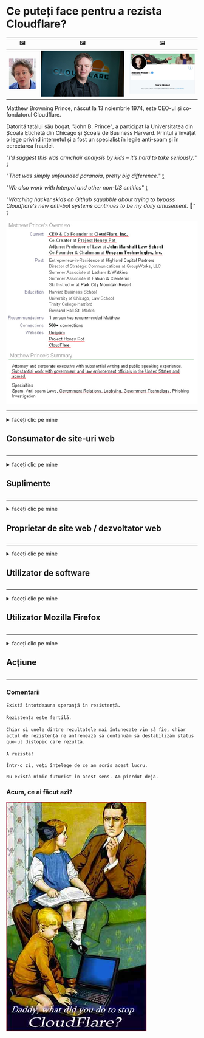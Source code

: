 # Ce puteți face pentru a rezista Cloudflare?

| 🖼 | 🖼 | 🖼 |
| --- | --- | --- |
| ![](../image/matthew_prince_teen.jpg) | ![](../image/matthew_prince.jpg) | ![](../image/blockedbymatthewprince.jpg) |


Matthew Browning Prince, născut la 13 noiembrie 1974, este CEO-ul și co-fondatorul Cloudflare.

Datorită tatălui său bogat, "John B. Prince", a participat la Universitatea din Școala Etichetă din Chicago și Școala de Business Harvard.
Prințul a învățat o lege privind internetul și a fost un specialist în legile anti-spam și în cercetarea fraudei.


"*I’d suggest this was armchair analysis by kids – it’s hard to take seriously.*" [t](https://www.theguardian.com/technology/2015/nov/19/cloudflare-accused-by-anonymous-helping-isis)

"*That was simply unfounded paranoia, pretty big difference.*"  [t](https://twitter.com/xxdesmus/status/992757936123359233)

"*We also work with Interpol and other non-US entities*" [t](https://twitter.com/eastdakota/status/1203028504184360960)

"*Watching hacker skids on Github squabble about trying to bypass Cloudflare's new anti-bot systems continues to be my daily amusement.* 🍿" [t](https://twitter.com/eastdakota/status/1273277839102656515)


![](../image/whoismp.jpg)

---


<details>
<summary>faceți clic pe mine

## Consumator de site-uri web
</summary>


- Dacă site-ul web care vă place folosește Cloudflare, spuneți-le să nu folosească Cloudflare.
  - Vâjâitul pe rețelele sociale precum Facebook, Reddit, Twitter sau Mastodon nu face nicio diferență. [Acțiunile sunt mai puternice decât hashtagurile.](https://twitter.com/phyzonloop/status/1274132092490862594)
  - Încercați să contactați proprietarul site-ului web dacă doriți să vă faceți util.

[A spus Cloudflare](https://github.com/Eloston/ungoogled-chromium/issues/783):
```
Vă recomandăm să contactați administratorii pentru serviciile sau site-urile specifice cu care vă confruntați și să vă împărtășiți experiența.
```

[Dacă nu o solicitați, proprietarul site-ului nu știe niciodată această problemă.](../PEOPLE.md)

![](../image/liberapay.jpg)

[Exemplu de succes](https://counterpartytalk.org/t/turn-off-cloudflare-on-counterparty-co-plz/164/5).<br>
Aveți o problemă? [Ridică-ți vocea acum.](https://github.com/maraoz/maraoz.github.io/issues/1) Exemplul de mai jos.

```
Doar ajutați cenzura corporativă și supravegherea în masă.
http://crimeflare.eu.org
```

```
Pagina dvs. web se află în grădina privată cu ziduri private care abuzează de confidențialitate a CloudFlare.
http://crimeflare.eu.org
```

- Luați ceva timp pentru a citi politica de confidențialitate a site-ului web.
  - dacă site-ul web se află în spatele Cloudflare sau site-ul web folosește servicii conectate la Cloudflare.

Acesta trebuie să explice ce este „Cloudflare” și să solicite permisiunea de a partaja datele dvs. cu Cloudflare. Nerespectarea acestui lucru va duce la încălcarea încrederii, iar site-ul web în cauză ar trebui evitat.

[Un exemplu acceptabil de politică de confidențialitate este aici](https://archive.is/bDlTz) ("Subprocessors" > "Entity Name")

```
Am citit politica dvs. de confidențialitate și nu găsesc cuvântul Cloudflare.
Refuz să vă împărtășesc date dacă continuați să furnizați datele mele către Cloudflare.
http://crimeflare.eu.org
```

Acesta este un exemplu de politică de confidențialitate care nu are cuvântul Cloudflare.
[Liberland Jobs](https://archive.is/daKIr) [privacy policy](https://docsend.com/view/feiwyte):

![](../image/cfwontobey.jpg)

Cloudflare are propria politică de confidențialitate.
[Cloudflare iubește oamenii cu sex.](https://www.reddit.com/r/GamerGhazi/comments/2s64fe/be_wary_reporting_to_cloudflare/)

Iată un exemplu bun pentru formularul de înscriere al site-ului web.
AFAIK, site-ul zero face acest lucru. Vei avea încredere în ei?

```
Dând clic pe „Înscrieți-vă la XYZ”, sunteți de acord cu termenii noștri de servicii și declarația de confidențialitate.
De asemenea, sunteți de acord să partajați datele dvs. cu Cloudflare și, de asemenea, sunteți de acord cu declarația de confidențialitate a cloudflare.
Dacă Cloudflare vă scurge informațiile sau nu vă permite să vă conectați la serverele noastre, nu este vina noastră. [*]

[ Inscrie-te ] [ Nu sunt de acord ]
```
[*] [PEOPLE.md](../PEOPLE.md)


- Încercați să nu utilizați serviciul lor. Amintiți-vă că sunteți urmărit de Cloudflare.
  - ["I'm in your TLS, sniffin' your passworz"](../image/iminurtls.jpg)

- Căutați alt site. Există alternative și oportunități pe internet!

- Convinge-ți prietenii să folosească Tor zilnic.
  - Anonimatul ar trebui să fie standardul internetului deschis!
  - [Rețineți că proiectului Tor nu-i place acest proiect.](../HISTORY.md)

</details>

------

<details>
<summary>faceți clic pe mine

## Suplimente
</summary>

- Dacă browserul dvs. este Firefox, Tor Browser sau Ungoogled Chromium, utilizați unul dintre aceste programe de completare de mai jos.
  - Dacă doriți să adăugați un alt supliment nou, întrebați mai întâi despre acesta.


| Nume | Dezvoltator | A sustine | Poate bloca | Pot notifica | Chrome |
| -------- | -------- | -------- | -------- | -------- | -------- |
| [Bloku Cloudflaron MITM-Atakon](../subfiles/about.bcma.md) | #Addon | [ ? ](http://crimeflare.eu.org/) | **da**     | **da**     |  **da** |
| [Ĉu ligoj estas vundeblaj al MITM-atako?](../subfiles/about.ismm.md) | #Addon | [ ? ](http://crimeflare.eu.org/) | Nu     | **da**     |  **da** |
| [Ĉu ĉi tiuj ligoj blokos Tor-uzanton?](../subfiles/about.isat.md) | #Addon | [ ? ](http://crimeflare.eu.org/) | Nu     | **da**     |  **da** |
| [Block Cloudflare MITM Attack](https://trac.torproject.org/projects/tor/attachment/ticket/24351/block_cloudflare_mitm_attack-1.0.14.1-an%2Bfx.xpi)<br>[**DELETED BY TOR PROJECT**](../HISTORY.md) | nullius | [ ? ](../tool/block_cloudflare_mitm_fx), [Link](http://crimeflare.eu.org/) | **da**     | **da**     |  Nu |
| [TPRB](http://sw.nnpaefp7pkadbxxkhz2agtbv2a4g5sgo2fbmv3i7czaua354334uqqad.onion/) | Sw | [ ? ](http://sw.nnpaefp7pkadbxxkhz2agtbv2a4g5sgo2fbmv3i7czaua354334uqqad.onion/) | **da**     | **da**     |  Nu |
| [Detect Cloudflare](https://addons.mozilla.org/en-US/firefox/addon/detect-cloudflare/) | Frank Otto | [ ? ](https://github.com/traktofon/cf-detect) | Nu     | **da**     |  Nu |
| [True Sight](https://addons.mozilla.org/en-US/firefox/addon/detect-cloudflare-plus/) | claustromaniac | [ ? ](https://github.com/claustromaniac/detect-cloudflare-plus) | Nu     | **da**     |  Nu |
| [Which Cloudflare datacenter am I visiting?](https://addons.mozilla.org/en-US/firefox/addon/cf-pop/) | 依云 | [ ? ](https://github.com/lilydjwg/cf-pop) | Nu     | **da**     |  Nu |


- „Decentraleyes” poate opri conexiunea la „CDNJS (Cloudflare)”.
  - Împiedică multe solicitări să ajungă la rețele și servește fișiere locale pentru a împiedica ruperea site-urilor.
  - Dezvoltatorul a răspuns: "[very concerning indeed](https://github.com/Synzvato/decentraleyes/issues/236#issuecomment-352049501)", "[widespread usage severely centralizes the web](https://github.com/Synzvato/decentraleyes/issues/251#issuecomment-366752049)"

- [De asemenea, puteți să eliminați sau să nu aveți încredere în certificatul Cloudflare de la autoritatea dvs. de certificare (CA).](https://www.ssl.com/how-to/remove-root-certificate-firefox/)

</details>

------

<details>
<summary>faceți clic pe mine

## Proprietar de site web / dezvoltator web
</summary>


![](../image/word_cloudflarefree.jpg)

- Nu utilizați soluția Cloudflare, Perioada.
  - Poți face mai bine decât asta, nu? [Iată cum să eliminați abonamentele, planurile, domeniile sau conturile Cloudflare.](https://support.cloudflare.com/hc/en-us/articles/200167776-Removing-subscriptions-plans-domains-or-accounts)

| 🖼 | 🖼 |
| --- | --- |
| ![](../image/htmlalertcloudflare.jpg) | ![](../image/htmlalertcloudflare2.jpg) |

- Vrei mai mulți clienți? Știi ce să faci. Sugestia este „deasupra liniei”.
  - [Bună ziua, ați scris „Vă luăm în serios confidențialitatea”, dar am primit „Eroarea 403 Prohibit Anonim Proxy nu este permis”.](https://it.slashdot.org/story/19/02/19/0033255/stop-saying-we-take-your-privacy-and-security-seriously) De ce blochezi Tor Or VPN? Și de ce blocați e-mailurile temporare?

![](../image/anonexist.jpg)

- Utilizarea Cloudflare va crește șansele unei întreruperi. Vizitatorii nu pot accesa site-ul dvs. web dacă serverul dvs. este defect sau Cloudflare este defect.
  - [Chiar ai crezut că Cloudflare nu coboară niciodată?](https://www.ibtimes.com/cloudflare-down-not-working-sites-producing-504-gateway-timeout-errors-2618008) [Another](https://twitter.com/Jedduff/status/1097875615997399040) [sample](https://twitter.com/search?f=tweets&vertical=default&q=Cloudflare%20is%20having%20problems). [Need more](../PEOPLE.md)?

![](../image/cloudflareinternalerror.jpg)

- Utilizarea Cloudflare pentru a vă proxy „serviciul API”, „server de actualizare software” sau „flux RSS” vă va afecta clientul. Un client v-a sunat și a spus „Nu vă mai pot folosi API-ul” și nu aveți nicio idee despre ce se întâmplă. Cloudflare vă poate bloca în tăcere clientul. Crezi că este în regulă?
  - Există mulți clienți de citire RSS și servicii de citire RSS online. De ce publicați flux RSS dacă nu permiteți oamenilor să se aboneze?

![](../image/rssfeedovercf.jpg)

- Aveți nevoie de certificat HTTPS? Utilizați „Să criptăm” sau pur și simplu cumpărați-l de la compania CA.

- Ai nevoie de server DNS? Nu vă puteți configura propriul server? Ce zici de ei: [Hurricane Electric Free DNS](https://dns.he.net/), [Dyn.com](https://dyn.com/dns/), [1984 Hosting](https://www.1984hosting.com/), [Afraid.Org (Administratorul șterge contul dvs. dacă utilizați TOR)](https://freedns.afraid.org/)
  - [Alternativoj al DNS](../subfiles/alternative/domaindns.md)

- Căutați un serviciu de găzduire? Doar gratuit? Ce zici de ei: [Onion Service](http://vww6ybal4bd7szmgncyruucpgfkqahzddi37ktceo3ah7ngmcopnpyyd.onion/en/security/network-security/tor/onionservices-best-practices), [Free Web Hosting Area](https://freewha.com/), [Autistici/Inventati Web Site Hosting](https://www.autinv5q6en4gpf4.onion/services/website), [Github Pages](https://pages.github.com/), [Surge](https://surge.sh/)
  - [Alternative la Cloudflare](../subfiles/alternative/cloudflare.md)

- Folosiți „cloudflare-ipfs.com”? [Știți că Cloudflare IPFS este rău?](../PEOPLE.md)

- Instalați Firewall pentru aplicații web, cum ar fi OWASP și Fail2Ban pe serverul dvs. și configurați-l corect.
  - Blocarea Tor nu este o soluție. Nu pedepsiți pe toți doar pentru micii utilizatori răi.

- Redirecționați sau blocați utilizatorii „Cloudflare Warp” să vă acceseze site-ul web. Și oferiți un motiv dacă puteți.

> Lista IP: "[Intervalele IP curente ale Cloudflare](cloudflare_inc/)"

> A: Blochează-le

```
server {
...
deny 173.245.48.0/20;
deny 103.21.244.0/22;
deny 103.22.200.0/22;
deny 103.31.4.0/22;
deny 141.101.64.0/18;
deny 108.162.192.0/18;
deny 190.93.240.0/20;
deny 188.114.96.0/20;
deny 197.234.240.0/22;
deny 198.41.128.0/17;
deny 162.158.0.0/15;
deny 104.16.0.0/12;
deny 172.64.0.0/13;
deny 131.0.72.0/22;
deny 2400:cb00::/32;
deny 2606:4700::/32;
deny 2803:f800::/32;
deny 2405:b500::/32;
deny 2405:8100::/32;
deny 2a06:98c0::/29;
deny 2c0f:f248::/32;
...
}
```

> B: Redirecționați la pagina de avertizare

```
http {
...
geo $iscf {
default 0;
173.245.48.0/20 1;
103.21.244.0/22 1;
103.22.200.0/22 1;
103.31.4.0/22 1;
141.101.64.0/18 1;
108.162.192.0/18 1;
190.93.240.0/20 1;
188.114.96.0/20 1;
197.234.240.0/22 1;
198.41.128.0/17 1;
162.158.0.0/15 1;
104.16.0.0/12 1;
172.64.0.0/13 1;
131.0.72.0/22 1;
2400:cb00::/32 1;
2606:4700::/32 1;
2803:f800::/32 1;
2405:b500::/32 1;
2405:8100::/32 1;
2a06:98c0::/29 1;
2c0f:f248::/32 1;
}
...
}

server {
...
if ($iscf) {rewrite ^ https://example.com/cfwsorry.php;}
...
}

<?php
header('HTTP/1.1 406 Not Acceptable');
echo <<<CLOUDFLARED
Thank you for visiting ourwebsite.com!<br />
We are sorry, but we can't serve you because your connection is being intercepted by Cloudflare.<br />
Please read http://crimeflare.eu.org for more information.<br />
CLOUDFLARED;
die();
```

- Configurați Tor Onion Service sau I2P insite dacă credeți în libertate și primiți utilizatori anonimi.

- Cereți sfaturi de la alți operatori de site-uri web Clearnet / Tor și faceți prieteni anonimi!

</details>

------

<details>
<summary>faceți clic pe mine

## Utilizator de software
</summary>


- Discord folosește CloudFlare. Alternative? Iti recomandam [**Briar** (Android)](https://f-droid.org/en/packages/org.briarproject.briar.android/), [Ricochet (PC)](https://ricochet.im/), [Tox + Tor (Android/PC)](https://tox.chat/download.html)
  - Briar include un demon Tor, deci nu trebuie să instalați Orbot.
  - Dezvoltatorii Qwtch, Open Privacy, au șters proiectul stop_cloudflare din serviciul lor git fără notificare prealabilă.

- Dacă utilizați Debian GNU / Linux sau orice derivat, abonați-vă: [bug #831835](https://bugs.debian.org/cgi-bin/bugreport.cgi?bug=831835). Și dacă puteți, ajutați la verificarea patch-ului și ajutați întreținătorul să ajungă la concluzia corectă cu privire la acceptarea acestuia.

- Recomandați întotdeauna aceste browsere.

| Nume | Dezvoltator | A sustine | cometariu |
| -------- | -------- | -------- | -------- |
| [Ungoogled-Chromium](https://ungoogled-software.github.io/ungoogled-chromium-binaries/) | Eloston | [ ? ](https://github.com/Eloston/ungoogled-chromium) | PC (Win, Mac, Linux)  _!Tor_ |
| [Bromite](https://www.bromite.org/fdroid) | Bromite | [ ? ](https://github.com/bromite/bromite/issues) | Android  _!Tor_ |
| [Tor Browser](https://www.torproject.org/download/) | Tor Project | [ ? ](https://support.torproject.org/) | PC (Win, Mac, Linux)  _Tor_|
| [Tor Browser Android](https://www.torproject.org/download/) | Tor Project | [ ? ](https://support.torproject.org/) | Android  _Tor_|
| [Onion Browser](https://itunes.apple.com/us/app/onion-browser/id519296448?mt=8) | Mike Tigas | [ ? ](https://github.com/OnionBrowser/OnionBrowser/issues) | Apple iOS  _Tor_|
| [GNU/Icecat](https://www.gnu.org/software/gnuzilla/) | GNU | [ ? ](https://www.gnu.org/software/gnuzilla/) | PC (Linux) |
| [IceCatMobile](https://f-droid.org/en/packages/org.gnu.icecat/) | GNU | [ ? ](https://lists.gnu.org/mailman/listinfo/bug-gnuzilla) | Android |
| [Iridium Browser](https://iridiumbrowser.de/about/) | Iridium | [ ? ](https://github.com/iridium-browser/iridium-browser/) | PC (Win, Mac, Linux, OpenBSD) |


Confidențialitatea altor programe software este imperfectă. Acest lucru nu înseamnă că browserul Tor este „perfect”.
Nu există 100% sigur și nici 100% privat pe internet și tehnologie.

- Nu vrei să folosești Tor? Puteți utiliza orice browser cu daemon Tor.
  - [Rețineți că proiectului Tor nu-i place asta.](https://support.torproject.org/tbb/tbb-9/) Folosiți Tor Browser dacă puteți face acest lucru.
- [Cum se utilizează Chromium cu Tor](../subfiles/chromium_tor.md)


Să vorbim despre confidențialitatea altor programe.

- [Dacă într-adevăr trebuie să utilizați Firefox, alegeți „Firefox ESR”.](https://www.mozilla.org/en-US/firefox/organizations/)
  - [Firefox - Spyware Watchdog](https://spyware.neocities.org/articles/firefox.html)
  - [Firefox respinge libera exprimare, interzice libera exprimare](https://web.archive.org/web/20200423010026/https://reclaimthenet.org/firefox-rejects-free-speech-bans-free-speech-commenting-plugin-dissenter-from-its-extensions-gallery/)
  - ["Peste 100 de voturi negative. Se pare că ați cere unei companii de software să rămână la ... software-ul este prea mult în zilele noastre."](https://old.reddit.com/r/firefox/comments/gutdiw/weve_got_work_to_do_the_mozilla_blog/fslbbb6/)
  - [Uh, de ce Firefox îmi arată linkuri sponsorizate în bara mea de adrese URL?](https://www.reddit.com/r/firefox/comments/jybx2w/uh_why_is_firefox_showing_me_sponsored_links_in/)
  - [Mozilla - Diavolul întrupat](https://digdeeper.neocities.org/ghost/mozilla.html)

- [Amintiți-vă, Mozilla folosește serviciul Cloudflare.](https://www.robtex.com/dns-lookup/www.mozilla.org) [De asemenea, utilizează serviciul DNS Cloudflare pe produsul lor.](https://www.theregister.co.uk/2018/03/21/mozilla_testing_dns_encryption/)

- [Mozilla a respins oficial acest bilet.](https://bugzilla.mozilla.org/show_bug.cgi?id=1426618)

- [Firefox Focus este o glumă.](https://github.com/mozilla-mobile/focus-android/issues/1743) [Au promis că vor opri telemetria, dar au schimbat-o.](https://github.com/mozilla-mobile/focus-android/issues/4210)

- [Dezvoltatorul PaleMoon / Basilisk iubește Cloudflare.](https://github.com/mozilla-mobile/focus-android/issues/1743#issuecomment-345993097)
  - [Serverul de arhive Pale Moon a piratat și răspândit malware timp de 18 luni](https://www.reddit.com/r/privacytoolsIO/comments/cc808y/pale_moons_archive_server_hacked_and_spread/)
  - De asemenea, urăște utilizatorii Tor - "[Să fie ostil față de Tor. Cred că majoritatea site-urilor ar trebui să fie ostile față de Tor, având în vedere factorul său extrem de ridicat de abuz.](https://github.com/yacy/yacy_search_server/issues/314#issuecomment-565932097)"

- [Waterfox au o problemă severă de „telefoane la domiciliu”](https://spyware.neocities.org/articles/waterfox.html)

- [Google Chrome este un spyware.](https://www.gnu.org/proprietary/malware-google.en.html)
  - [Google vă profilează activitatea.](https://spyware.neocities.org/articles/chrome.html)

- [SRWare Iron creează prea multe telefoane pentru conectarea la domiciliu.](https://spyware.neocities.org/articles/iron.html) De asemenea, se conectează la domeniile Google.

- [Brave Browser whitelist Facebook / Twitter trackers.](https://www.bleepingcomputer.com/news/security/facebook-twitter-trackers-whitelisted-by-brave-browser/)
  - [Iată mai multe numere.](https://spyware.neocities.org/articles/brave.html)
  - [ID afiliat binance](https://twitter.com/cryptonator1337/status/1269594587716374528)

- [Microsoft Edge permite Facebook să ruleze cod Flash în spatele utilizatorilor.](https://www.zdnet.com/article/microsoft-edge-lets-facebook-run-flash-code-behind-users-backs/)

- [Vivaldi nu vă respectă confidențialitatea.](https://spyware.neocities.org/articles/vivaldi.html)

- [Nivel spyware Opera: extrem de ridicat](https://spyware.neocities.org/articles/opera.html)

- Apple iOS: [Nu ar trebui să utilizați deloc iOS, mai ales pentru că este malware.](https://www.gnu.org/proprietary/malware-apple.html)

Prin urmare, vă recomandăm numai tabelul de mai sus. Nimic altceva.

</details>

------

<details>
<summary>faceți clic pe mine

## Utilizator Mozilla Firefox
</summary>


- „Firefox Nightly” va trimite informații la nivel de depanare pe serverele Mozilla fără metoda de renunțare.
  - [Serverele Mozilla primesc Cloudflare](https://www.digwebinterface.com/?hostnames=www.mozilla.org%0D%0Amozilla.cloudflare-dns.com&type=&ns=resolver&useresolver=8.8.4.4&nameservers=)

- Este posibil să se interzică conectarea Firefox la serverele Mozilla.
  - [Ghidul de șabloane de politici Mozilla](https://github.com/mozilla/policy-templates/blob/master/README.md)
  - Rețineți că acest truc ar putea să nu mai funcționeze în versiunea ulterioară, deoarece Mozilla îi place să se înscrie pe lista albă.
  - Utilizați firewall-ul și filtrul DNS pentru a le bloca complet.

"`/distribution/policies.json`"

>     "WebsiteFilter": {
> 		"Block": [
> 		"*://*.mozilla.com/*",
> 		"*://*.mozilla.net/*",
> 		"*://*.mozilla.org/*",
> 		"*://webcompat.com/*",
> 		"*://*.firefox.com/*",
> 		"*://*.thunderbird.net/*",
> 		"*://*.cloudflare.com/*"
> 		]
>     },


- ~~Raportați o eroare pe tracker-ul mozilla, spunându-le să nu folosească Cloudflare.~~ A existat un raport de erori despre bugzilla. Mulți oameni și-au exprimat îngrijorarea, însă bug-ul a fost ascuns de administrator în 2018.

- Puteți dezactiva DoH în Firefox.
  - [Schimbați furnizorul DNS implicit al Firefox](../subfiles/change-firefox-dns.md)

![](../image/firefoxdns.jpg)

- [Dacă doriți să utilizați DNS non-ISP, luați în considerare utilizarea serviciului DNS OpenNIC Tier2 sau oricare dintre serviciile DNS non-Cloudflare.](https://wiki.opennic.org/start)
![](../image/opennic.jpg)
  - Blocați Cloudflare cu DNS. [Crimeflare DNS](../subfiles/service.publicdns.md)

- Puteți utiliza Tor ca rezolvator DNS. [Dacă nu sunteți expert Tor, puneți întrebări aici.](https://tor.stackexchange.com/)

> **Cum?**
> 1. Descărcați Tor și instalați-l pe computer.
> 2. Adăugați această linie în fișierul „torrc”.
> DNSPort 127.0.0.1:53
> 3. Reporniți Tor.
> 4. Setați serverul DNS al computerului la „127.0.0.1”.

</details>

------

<details>
<summary>faceți clic pe mine

## Acțiune
</summary>


- Spuneți altora din jurul vostru despre pericolele Cloudflare.

- [Ajutați la îmbunătățirea acestui depozit.](http://crimeflare.eu.org)
  - Atât listele, argumentele împotriva ei, cât și detaliile.

- [Documentați-vă și faceți foarte public locul în care lucrurile merg prost cu Cloudflare (și companii similare), asigurându-vă că menționați acest depozit atunci când faceți acest lucru](http://crimeflare.eu.org) :)

- Obțineți mai mulți oameni care folosesc Tor în mod implicit, astfel încât să poată experimenta internetul din perspectiva diferitelor părți ale lumii.

- Începeți grupuri, în rețelele sociale și în spațiul de carne, dedicate eliberării lumii de Cloudflare.

- Dacă este cazul, conectați-vă la aceste grupuri din acest depozit - acesta poate fi un loc pentru coordonarea lucrării împreună ca grupuri.

- [Începeți o cooperare care poate oferi o alternativă semnificativă non-corporativă la Cloudflare.](../subfiles/alternative/cloudflare.md)

- Spuneți-ne despre orice alternative pentru a ajuta cel puțin să oferiți o apărare pe mai multe straturi împotriva Cloudflare.

- Dacă sunteți client Cloudflare, setați setările de confidențialitate și așteptați ca acestea să le încalce.
  - [Apoi, aduceți-le sub taxe anti-spam / încălcare a vieții private.](https://twitter.com/thexpaw/status/1108424723233419264)

- Dacă vă aflați în Statele Unite ale Americii și site-ul în cauză este o bancă sau un contabil, încercați să faceți presiuni legale în temeiul Legii Gramm-Leach-Bliley sau al Actului american cu DIsabilities și raportați-ne cât de departe ajungeți .

- Dacă site-ul web este un site guvernamental, încercați să faceți presiune legală în temeiul primului amendament al Constituției SUA.

- Dacă sunteți cetățean al UE, contactați site-ul web pentru a vă trimite informațiile personale conform Regulamentului general privind protecția datelor. Dacă refuză să vă ofere informațiile dvs., aceasta reprezintă o încălcare a legii.

- Pentru companiile care pretind că oferă servicii pe site-ul lor, încercați să le raportați ca „publicitate falsă” către organizațiile de protecție a consumatorilor și către BBB. Site-urile Cloudflare sunt deservite de servere Cloudflare.

- [UIT sugerează în contextul SUA că Cloudflare începe să devină suficient de mare pentru ca legea antitrust să poată fi doborâtă asupra lor.](https://www.itu.int/en/ITU-T/Workshops-and-Seminars/20181218/Documents/Geoff_Huston_Presentation.pdf)

- Este de conceput că GNU GPL versiunea 4 ar putea include o prevedere împotriva stocării codului sursă în spatele unui astfel de serviciu, necesitând pentru toate programele GPLv4 și ulterioare că cel puțin codul sursă este accesibil printr-un mediu care nu discriminează utilizatorii Tor.

- [Se vi uzas Mastodon bonvolu sekvi la konton Mitigator](../subfiles/service.altlink.md).

</details>

------

### Comentarii

```
Există întotdeauna speranță în rezistență.

Rezistența este fertilă.

Chiar și unele dintre rezultatele mai întunecate vin să fie, chiar actul de rezistență ne antrenează să continuăm să destabilizăm status quo-ul distopic care rezultă.

A rezista!
```

```
Într-o zi, veți înțelege de ce am scris acest lucru.
```

```
Nu există nimic futurist în acest sens. Am pierdut deja.
```

### Acum, ce ai făcut azi?


![](../image/stopcf.jpg)
